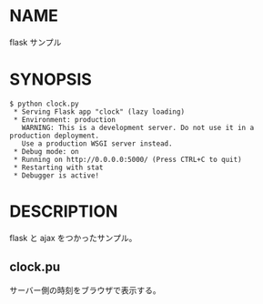 # NAME
flask サンプル


# SYNOPSIS

~~~
$ python clock.py
 * Serving Flask app "clock" (lazy loading)
 * Environment: production
   WARNING: This is a development server. Do not use it in a production deployment.
   Use a production WSGI server instead.
 * Debug mode: on
 * Running on http://0.0.0.0:5000/ (Press CTRL+C to quit)
 * Restarting with stat
 * Debugger is active!
~~~


# DESCRIPTION

flask と ajax をつかったサンプル。

## clock.pu

サーバー側の時刻をブラウザで表示する。



